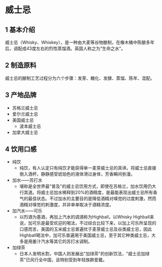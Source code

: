# 威士忌

## 1 基本介绍

威士忌（Whisky、Whiskey），是一种由大麦等谷物酿制，在橡木桶中陈酿多年后，调配成43度左右的烈性蒸馏酒。英国人称之为“生命之水”。



## 2 制造原料

威士忌的酿制工艺过程分为六个步骤：发芽、糖化、发酵、蒸馏、陈年、混配。


## 3 产地品牌

* 苏格兰威士忌
* 爱尔兰威士忌
* 美国威士忌
  * 波本威士忌
* 加拿大威士忌

## 4 饮用口感


* 纯饮
  * 纯饮，有人认定只有纯饮才能获得单一麦芽威士忌的真谛。将威士忌直接倒入酒杯，静静感受琥珀色的液体滑过身体，芳香瞬间弥漫。
* 加水——苏打水
  * 堪称是全世界最"普及"的威士忌饮用方式，即使在苏格兰，加水饮用仍大行其道。将威士忌加水稀释到20%的酒精度，是最能表现出威士忌所有香气的最佳状态。不过加水的主要目的是降低酒精对嗅觉的过度刺激，然而酒精对嗅觉的刺激度，并非单单取决于酒精浓度。
* 加汽水——可乐
  * 以烈酒为基酒，再加上汽水的调酒称为Highball，以Whisky Highball来说，加可乐是最受欢迎的喝法，不过综合比较下来，以加上可乐所呈现的口感而言，美国的玉米威士忌普遍优于麦芽威士忌及谷类威士忌，因此Highball喝法中，加可乐普遍用于美国威士忌，至于其它种类威士忌，大多是用姜汁汽水等其它的苏打水调制。
* 加绿茶
  * 日本人发明水割，中国人则发展出"加绿茶"的创新饮法，"威士忌加绿茶"已风行全中国，且特别受到年轻族群爱戴。